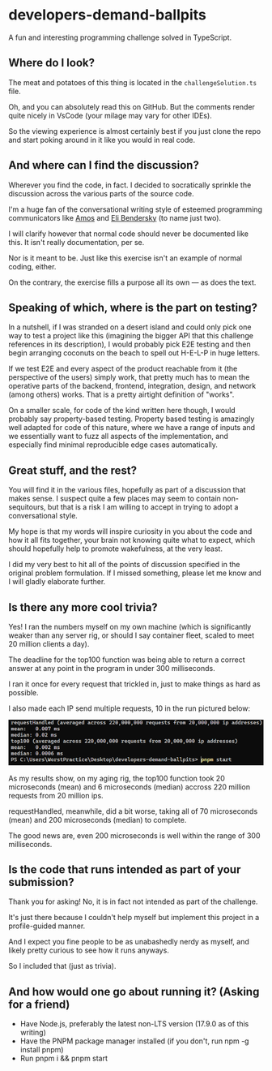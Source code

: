 # developers-demand-ballpits

A fun and interesting programming challenge solved in TypeScript.

## Where do I look?

The meat and potatoes of this thing is located in the `challengeSolution.ts` file.

Oh, and you can absolutely read this on GitHub. But the comments render quite nicely in VsCode (your milage may vary for other IDEs).

So the viewing experience is almost certainly best if you just clone the repo and start poking around in it like you would in real code.

## And where can I find the discussion?

Wherever you find the code, in fact. I decided to socratically sprinkle the discussion across the various parts of the source code.

I'm a huge fan of the conversational writing style of esteemed programming communicators like [Amos](https://fasterthanli.me/series/reading-files-the-hard-way/part-1) and [Eli Bendersky](https://eli.thegreenplace.net/2018/launching-linux-threads-and-processes-with-clone/) (to name just two).

I will clarify however that normal code should never be documented like this. It isn't really documentation, per se.

Nor is it meant to be. Just like this exercise isn't an example of normal coding, either.

On the contrary, the exercise fills a purpose all its own — as does the text.

## Speaking of which, where is the part on testing?

In a nutshell, if I was stranded on a desert island and could only pick one way to test a project like this (imagining the bigger API that this challenge references in its description), I would probably pick E2E testing and then begin arranging coconuts on the beach to spell out H-E-L-P in huge letters.

If we test E2E and every aspect of the product reachable from it (the perspective of the users) simply work, that pretty much has to mean the operative parts of the backend, frontend, integration, design, and network (among others) works. That is a pretty airtight definition of "works".

On a smaller scale, for code of the kind written here though, I would probably say property-based testing. Property based testing is amazingly well adapted for code of this nature, where we have a range of inputs and we essentially want to fuzz all aspects of the implementation, and especially find minimal reproducible edge cases automatically.

## Great stuff, and the rest?

You will find it in the various files, hopefully as part of a discussion that makes sense. I suspect quite a few places may seem to contain non-sequitours, but that is a risk I am willing to accept in trying to adopt a conversational style.

My hope is that my words will inspire curiosity in you about the code and how it all fits together, your brain not knowing quite what to expect, which should hopefully help to promote wakefulness, at the very least.

I did my very best to hit all of the points of discussion specified in the original problem formulation. If I missed something, please let me know and I will gladly elaborate further.

## Is there any more cool trivia?

Yes! I ran the numbers myself on my own machine (which is significantly weaker than any server rig, or should I say container fleet, scaled to meet 20 million clients a day).

The deadline for the top100 function was being able to return a correct answer at any point in the program in under 300 milliseconds.

I ran it once for every request that trickled in, just to make things as hard as possible.

I also made each IP send multiple requests, 10 in the run pictured below:

![benchmark results](./benchmark.png)

As my results show, on my aging rig, the top100 function took 20 microseconds (mean) and 6 microseconds (median) accross 220 million requests from 20 million ips.

requestHandled, meanwhile, did a bit worse, taking all of 70 microseconds (mean) and 200 microseconds (median) to complete.

The good news are, even 200 microseconds is well within the range of 300 milliseconds.

## Is the code that runs intended as part of your submission?

Thank you for asking! No, it is in fact not intended as part of the challenge.

It's just there because I couldn't help myself but implement this project in a profile-guided manner.

And I expect you fine people to be as unabashedly nerdy as myself, and likely pretty curious to see how it runs anyways.

So I included that (just as trivia).

## And how would one go about running it? (Asking for a friend)

- Have Node.js, preferably the latest non-LTS version (17.9.0 as of this writing)
- Have the PNPM package manager installed (if you don't, run npm -g install pnpm)
- Run pnpm i && pnpm start
